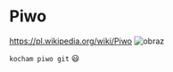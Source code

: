 # Piwo
https://pl.wikipedia.org/wiki/Piwo
![obraz](https://upload.wikimedia.org/wikipedia/commons/thumb/d/dd/Dark_beer_and_light_beer.jpg/800px-Dark_beer_and_light_beer.jpg)

`kocham piwo git`
:smiley:
